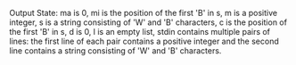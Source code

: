 Output State: ma is 0, mi is the position of the first 'B' in s, m is a positive integer, s is a string consisting of 'W' and 'B' characters, c is the position of the first 'B' in s, d is 0, l is an empty list, stdin contains multiple pairs of lines: the first line of each pair contains a positive integer and the second line contains a string consisting of 'W' and 'B' characters.